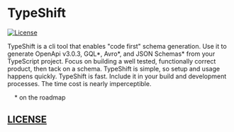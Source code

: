 # TypeShift
[![License](http://img.shields.io/:license-mit-blue.svg?style=flat)](https://opensource.org/licenses/MIT)

TypeShift is a cli tool that enables "code first" schema generation. Use it to generate OpenApi v3.0.3, GQL*, Avro*, and JSON Schemas* from your TypeScript project. Focus on building a well tested, functionally correct product, then tack on a schema. TypeShift is simple, so setup and usage happens quickly. TypeShift is fast. Include it in your build and development processes. The time cost is nearly imperceptible.

&nbsp;&nbsp;&nbsp;&nbsp;* on the roadmap

## [LICENSE](LICENSE)